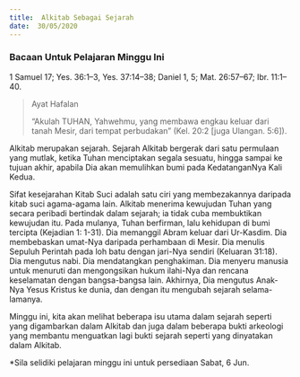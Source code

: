 ```yaml
---
title:  Alkitab Sebagai Sejarah
date:  30/05/2020
---
```


### Bacaan Untuk Pelajaran Minggu Ini
1 Samuel 17; Yes. 36:1–3, Yes. 37:14–38; Daniel 1, 5; Mat. 26:57–67; Ibr. 11:1–40.

> <p>Ayat Hafalan</p>
> “Akulah TUHAN, Yahwehmu, yang membawa engkau keluar dari tanah Mesir, dari tempat perbudakan” (Kel. 20:2 [juga Ulangan. 5:6]).

Alkitab merupakan sejarah. Sejarah Alkitab bergerak dari satu permulaan yang mutlak, ketika Tuhan menciptakan segala sesuatu,  hingga sampai ke tujuan akhir, apabila Dia akan memulihkan bumi pada KedatanganNya Kali Kedua.

Sifat kesejarahan Kitab Suci adalah satu ciri yang membezakannya daripada kitab suci agama-agama lain. Alkitab menerima kewujudan Tuhan yang secara peribadi bertindak dalam sejarah; ia tidak cuba membuktikan kewujudan itu. Pada mulanya, Tuhan berfirman, lalu kehidupan di bumi tercipta (Kejadian 1: 1-31). Dia memanggil Abram keluar dari Ur-Kasdim. Dia membebaskan umat-Nya daripada perhambaan di Mesir. Dia menulis Sepuluh Perintah pada loh batu dengan jari-Nya sendiri (Keluaran 31:18). Dia mengutus nabi. Dia mendatangkan penghakiman. Dia menyeru manusia untuk menuruti dan mengongsikan hukum ilahi-Nya dan rencana keselamatan dengan bangsa-bangsa lain. Akhirnya, Dia mengutus Anak-Nya Yesus Kristus ke dunia, dan dengan itu mengubah sejarah selama-lamanya.

Minggu ini, kita akan melihat beberapa isu utama dalam sejarah seperti yang digambarkan dalam Alkitab dan juga dalam beberapa bukti arkeologi yang membantu menguatkan lagi bukti sejarah seperti yang dinyatakan dalam Alkitab.

*Sila selidiki pelajaran minggu ini untuk persediaan Sabat, 6 Jun.